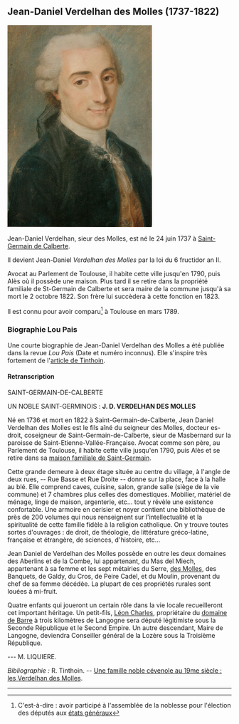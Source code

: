 ## Jean-Daniel Verdelhan des Molles (1737-1822)

![Portrait de Jean-Daniel Verdelhan des Molles](/media/individus/jean-daniel.png)

Jean-Daniel Verdelhan, sieur des Molles, est né le 24 juin 1737 à [Saint-Germain de Calberte](liste_des_proprietes_notables).

Il devient Jean-Daniel *Verdelhan des Molles* par la loi du 6 fructidor an II.

Avocat au Parlement de Toulouse, il habite cette ville jusqu'en 1790, puis Alès où il possède une maison. Plus tard il se retire dans la propriété familiale de St-Germain de Calberte et sera maire de la commune jusqu'à sa mort le 2 octobre 1822. Son frère lui succèdera à cette fonction en 1823.

Il est connu pour avoir comparu[^comparaitre] à Toulouse en mars 1789.

### Biographie Lou Pais

Une courte biographie de Jean-Daniel Verdelhan des Molles a été publiée dans la revue *Lou Pais* (Date et numéro inconnus). Elle s'inspire très fortement de l'[article de Tinthoin](une_famille_noble_cevenole_au_xixme_siecle_les_verdelhan_des_molles_tinthoin).

#### Retranscription

SAINT-GERMAIN-DE-CALBERTE

UN NOBLE SAINT-GERMINOIS : **J. D. VERDELHAN DES MOLLES**

Né en 1736 et mort en 1822 à Saint-Germain-de-Calberte, Jean Daniel Verdelhan des Molles est le fils aîné du seigneur des Molles, docteur es-droit, coseigneur de Saint-Germain-de-Calberte, sieur de Masbernard sur la paroisse de Saint-Etienne-Vallée-Française. Avocat comme son père, au Parlement de Toulouse, il habite cette ville jusqu'en 1790, puis Alès et se retire dans sa [maison familiale de Saint-Germain](liste_des_proprietes_notables#maison-de-labbé-du-chayla).

Cette grande demeure à deux étage située au centre du village, à l'angle de deux rues, -- Rue Basse et Rue Droite -- donne sur la place, face à la halle au blé. Elle comprend caves, cuisine, salon, grande salle (siège de la vie commune) et 7 chambres plus celles des domestiques. Mobilier, matériel de ménage, linge de maison, argenterie, etc... tout y révèle une existence confortable. Une armoire en cerisier et noyer contient une bibliothèque de près de 200 volumes qui nous renseignent sur l'intellectualité et la spiritualité de cette famille fidèle à la religion catholique. On y trouve toutes sortes d'ouvrages : de droit, de théologie, de littérature gréco-latine, française et étrangère, de sciences, d'histoire, etc...

Jean Daniel de Verdelhan des Molles possède en outre les deux domaines des Aberlins et de la Combe, lui appartenant, du Mas del Miech, appartenant à sa femme et les sept métairies du Serre, [des Molles](liste_des_proprietes_notables#ferme-des-molles), des Banquets, de Galdy, du Cros, de Peire Cadel, et du Moulin, provenant du chef de sa femme décédée. La plupart de ces propriétés rurales sont louées à mi-fruit.

Quatre enfants qui joueront un certain rôle dans la vie locale recueilleront cet important héritage. Un petit-fils, [Léon Charles](charles-leon_verdelhan_des_molles_1805-1868), propriétaire du [domaine de Barre](liste_des_proprietes_notables#château-de-barres) à trois kilomètres de Langogne sera député légitimiste sous la Seconde République et le Second Empire. Un autre descendant, Maire de Langogne, deviendra Conseiller général de la Lozère sous la Troisième République.

 --- M. LIQUIERE.

*Bibliographie :* R. Tinthoin. -- [Une famille noble cévenole au 19me siècle : les Verdelhan des Molles](une_famille_noble_cevenole_au_xixme_siecle_les_verdelhan_des_molles_tinthoin).


---

[^comparaitre]: C'est-à-dire : avoir participé à l'assemblée de la noblesse pour l'élection des députés aux [états généraux](https://fr.wikipedia.org/wiki/%C3%89tats_g%C3%A9n%C3%A9raux_(France))